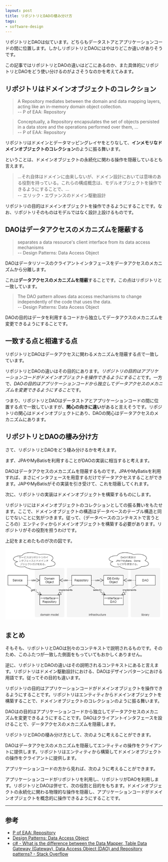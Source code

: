 ```yaml
---
layout: post
title: リポジトリとDAOの棲み分け方
tags: 
- software-design
---
```


リポジトリとDAOは似ています。どちらもデータストアとアプリケーションコードの間に位置します。しかしリポジトリとDAOにはやはりどこか違いがありそうです。

この記事ではリポジトリとDAOの違いはどこにあるのか、また具体的にリポジトリとDAOをどう使い分けるのがよさそうなのかを考えてみます。

## リポジトリはドメインオブジェクトのコレクション

> A Repository mediates between the domain and data mapping layers, acting like an in-memory domain object collection.   
-- P of EAA: Repository

> Conceptually, a Repository encapsulates the set of objects persisted in a data store and the operations performed over them, ...  
-- P of EAA: Repository

リポジトリはドメインとデータマッピングレイヤをとりなして、**インメモリなドメインオブジェクトのコレクション**のように振る舞います。

ということは、ドメインオブジェクトの永続化に関わる操作を隠蔽しているとも言えます。

> ...それ自体はドメインに由来しないが、ドメイン設計においては意味のある役割を持っている。これらの構成概念は、モデルオブジェクトを操作できるようにすることで、...  
-- エリック・エヴァンスのドメイン駆動設計

リポジトリの目的はドメインオブジェクトを操作できるようにすることです。なお、リポジトリそのものはモデルではなく設計上設けるものです。

## DAOはデータアクセスのメカニズムを隠蔽する

> separates a data resource&#39;s client interface from its data access mechanisms  
-- Design Patterns: Data Access Object

DAOはデータリソースのクライアントインタフェースをデータアクセスのメカニズムから分離します。

これは**データアクセスのメカニズムを隠蔽**することです。この点はリポジトリと一致しています。

> The DAO pattern allows data access mechanisms to change independently of the code that uses the data.  
-- Design Patterns: Data Access Object

DAOの目的はデータを利用するコードから独立してデータアクスのメカニズムを変更できるようにすることです。

## 一致する点と相違する点

リポジトリとDAOはデータアクセスに関わるメカニズムを隠蔽する点で一致しています。

リポジトリとDAOの違いはその目的にあります。*リポジトリの目的はアプリケーションコードがドメインオブジェクトを操作できるようにすること*です。一方で、*DAOの目的はアプリケーションコードから独立してデータアクセスのメカニズムを変更できるようにすること*です。

つまり、リポジトリとDAOはデータストアとアプリケーションコードの間に位置する点で一致していますが、**関心の向きに違い**があると言えそうです。リポジトリの関心はドメインオブジェクトにあり、DAOの関心はデータアクセスのメカニズムにあります。

## リポジトリとDAOの棲み分け方

さて、リポジトリとDAOをどう棲み分けるかを考えます。

まず、JPAやMyBatisを利用することがDAOの実装に相当すると考えます。

DAOはデータアクセスのメカニズムを隠蔽するものです。JPAやMyBatisを利用すれば、まさにインタフェースを用意するだけでデータアクセスすることができます。JAPやMyBatisがその実装を引き受けて、これを隠蔽してくれます。

次に、リポジトリの実装はドメインオブジェクトを構築するものにします。

リポジトリにはドメインオブジェクトのコレクションとしての振る舞いをもたせます。ここで、ドメインオブジェクトの構造はデータベースのテーブル構造と同じでないことに気がつきます。従って、（データベースのコンテキストで言うところの）エンティティからドメインオブジェクトを構築する必要があります。リポジトリがその役割を担うわけです。

上記をまとめたものが次の図です。

![リポジトリとDAOの関係](../images/use-repository-and-dao-according-to-the-purpose/class-diagram.png)

## まとめ

そもそも、リポジトリとDAOは別々のコンテキストで説明されるものです。そのため、このふたつが一致した側面をもっていてもおかしくありません。

逆に、リポジトリとDAOの違いはその説明されるコンテキストにあると言えます。リポジトリはドメイン駆動設計における、DAOはデザインパターンにおける用語です。従ってその目的も違います。

リポジトリの目的はアプリケーションコードがドメインオブジェクトを操作できるようにすることです。リポジトリはエンティティからドメインオブジェクトを構築することで、ドメインオブジェクトのコレクションのように振る舞います。

DAOはの目的はアプリケーションコードから独立してデータアクセスのメカニズムを変更できるようにすることです。DAOはクライアントインタフェースを設けることで、データアクセスのメカニズムを隠蔽します。

リポジトリとDAOの棲み分け方として、次のように考えることができます。

DAOはデータアクセスのメカニズムを隠蔽してエンティティの操作をクライアントに提供します。リポジトリはエンティティから構築してドメインオブジェクトの操作をクライアントに提供します。

アプリケーションコードの方から見れば、次のように考えることができます。

アプリケーションコードがリポジトリを利用し、リポジトリがDAOを利用します。リポジトリとDAOは併せて、次の役割と目的をもちます。ドメインオブジェクトの永続化に関わる物理的な操作を隠蔽し、アプリケーションコードがドメインオブジェクトを概念的に操作できるようにすることです。

----

## 参考

- [P of EAA: Repository](https://martinfowler.com/eaaCatalog/repository.html)
- [Design Patterns: Data Access Object](http://www.oracle.com/technetwork/java/dao-138818.html)
- [c# - What is the difference between the Data Mapper, Table Data Gateway (Gateway), Data Access Object (DAO) and Repository patterns? - Stack Overflow](https://stackoverflow.com/questions/804751/what-is-the-difference-between-the-data-mapper-table-data-gateway-gateway-da)
